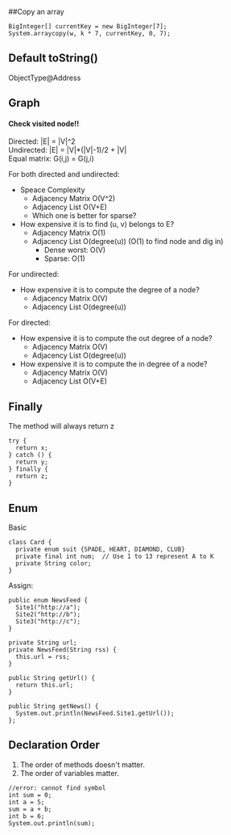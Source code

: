 ##Copy an array
```
BigInteger[] currentKey = new BigInteger[7];
System.arraycopy(w, k * 7, currentKey, 0, 7);
```

## Default toString()  
ObjectType@Address  

## Graph
#### Check visited node!!

Directed: |E| = |V|^2  
Undirected: |E| = |V|*(|V|-1)/2 + |V|  
Equal matrix: G(i,j) = G(j,i)  

For both directed and undirected:  
* Speace Complexity    
  * Adjacency Matrix O(V^2)   
  * Adjacency List O(V+E)  
  * Which one is better for sparse?  
* How expensive it is to find (u, v) belongs to E?  
  * Adjacency Matrix O(1)  
  * Adjacency List O(degree(u)) (O(1) to find node and dig in)  
    * Dense worst: O(V)  
    * Sparse: O(1)  

For undirected:  
* How expensive it is to compute the degree of a node?  
  * Adjacency Matrix O(V)   
  * Adjacency List O(degree(u))    

For directed:  
* How expensive it is to compute the out degree of a node?  
  * Adjacency Matrix O(V)   
  * Adjacency List O(degree(u))    
* How expensive it is to compute the in degree of a node?  
  * Adjacency Matrix O(V)   
  * Adjacency List O(V+E)    

## Finally
The method will always return z  
```
try {
  return x;
} catch () {
  return y;
} finally {
  return z;
}
```
## Enum
Basic   
```
class Card {
  private enum suit {SPADE, HEART, DIAMOND, CLUB}
  private final int num;  // Use 1 to 13 represent A to K
  private String color;
}
```
Assign:  
```
public enum NewsFeed {
  Site1("http://a");
  Site2("http://b");
  Site3("http://c");
}

private String url;
private NewsFeed(String rss) {
  this.url = rss;
}

public String getUrl() {
  return this.url;
}

public String getNews() {
  System.out.println(NewsFeed.Site1.getUrl());
};
```
## Declaration Order
1. The order of methods doesn't matter.  
2. The order of variables matter.

  ```
  //error: cannot find symbol
  int sum = 0;
  int a = 5;
  sum = a + b;
  int b = 6;
  System.out.println(sum);
  ```
